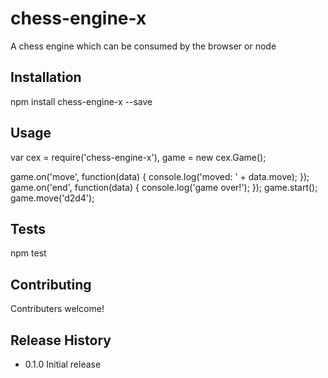chess-engine-x
==============

A chess engine which can be consumed by the browser or node

## Installation

  npm install chess-engine-x --save

## Usage

  var cex = require('chess-engine-x'),
      game = new cex.Game();

  game.on('move', function(data) {
    console.log('moved: ' + data.move);
  });
  game.on('end', function(data) {
    console.log('game over!');
  });
  game.start();
  game.move('d2d4');
  

## Tests

  npm test

## Contributing

Contributers welcome!

## Release History

* 0.1.0 Initial release
